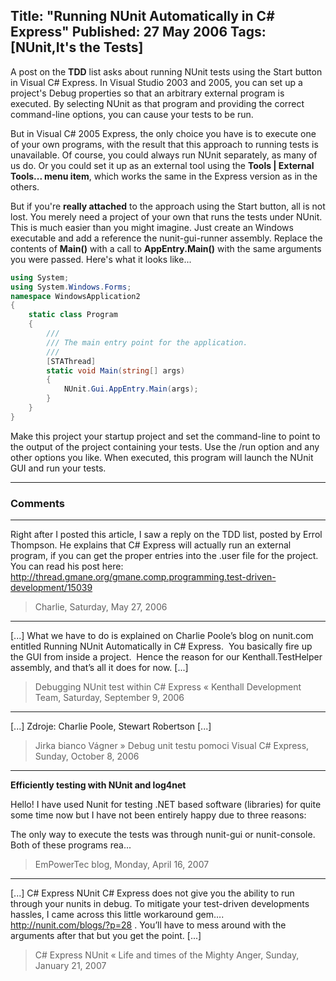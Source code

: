 Title: "Running NUnit Automatically in C# Express"
Published: 27 May 2006
Tags: [NUnit,It's the Tests]
---
A post on the **TDD** list asks about running NUnit tests using the Start button in Visual C# Express. In Visual Studio 2003 and 2005, you can set up a project's Debug properties so that an arbitrary external program is executed. By selecting NUnit as that program and providing the correct command-line options, you can cause your tests to be run.

<!--more-->
But in Visual C# 2005 Express, the only choice you have is to execute one of your own programs, with the result that this approach to running tests is unavailable. Of course, you could always run NUnit separately, as many of us do. Or you could set it up as an external tool using the **Tools | External Tools... menu item**, which works the same in the Express version as in the others.

But if you're **really attached** to the approach using the Start button, all is not lost. You merely need a project of your own that runs the tests under NUnit. This is much easier than you might imagine. Just create an Windows executable and add a reference the nunit-gui-runner assembly. Replace the contents of **Main()** with a call to **AppEntry.Main()** with the same arguments you were passed. Here's what it looks like...

```csharp
using System;
using System.Windows.Forms;
namespace WindowsApplication2
{
    static class Program
    {
        ///
        /// The main entry point for the application.
        ///
        [STAThread]
        static void Main(string[] args)
        {
            NUnit.Gui.AppEntry.Main(args);
        }
    }
}
```

Make this project your startup project and set the command-line to point to the output of the project containing your tests. Use the /run option and any other options you like. When executed, this program will launch the NUnit GUI and run your tests.


---

### Comments

---

Right after I posted this article, I saw a reply on the TDD list, posted by Errol Thompson. He explains that C# Express will actually run an external program, if you can get the proper entries into the .user file for the project. You can read his post here: http://thread.gmane.org/gmane.comp.programming.test-driven-development/15039
>Charlie, Saturday, May 27, 2006

---

[...] What we have to do is explained on Charlie Poole&#8217;s blog&nbsp;on nunit.com entitled Running NUnit Automatically in C# Express.&nbsp; You basically fire up the GUI from inside a project.&nbsp; Hence the reason for our Kenthall.TestHelper assembly, and that&#8217;s all it does for now. [...]
>Debugging NUnit test within C# Express &laquo; Kenthall Development Team, Saturday, September 9, 2006

---

[...] Zdroje: Charlie Poole, Stewart Robertson [...]
>Jirka bianco Vágner &raquo; Debug unit testu pomoci Visual C# Express, Sunday, October 8, 2006

---

**Efficiently testing with NUnit and log4net**

Hello!
I have used Nunit for testing .NET based software (libraries) for quite some time now  but I have not been entirely happy due to three reasons:

The only way to execute the tests was through nunit-gui or nunit-console. Both of these programs rea...
>EmPowerTec blog, Monday, April 16, 2007

---

[...] C# Express&nbsp;NUnit  C# Express does not give you the ability to run through your nunits in debug. To mitigate your test-driven developments hassles, I came across this little workaround gem&#8230;. http://nunit.com/blogs/?p=28 . You&#8217;ll have to mess around with the arguments after that but you get the point. [...]
>C# Express NUnit &laquo; Life and times of the Mighty Anger, Sunday, January 21, 2007
